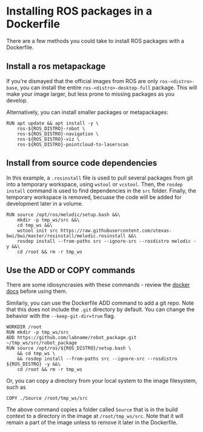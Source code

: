 # Installing ROS packages in a Dockerfile

There are a few methods you could take to install ROS packages with a Dockerfile.

## Install a ros metapackage

If you're dismayed that the official images from ROS are only `ros-<distro>-base`, you can install the entire `ros-<distro>-desktop-full` package.  This will make your image larger, but less prone to missing packages as you develop.

Alternatively, you can install smaller packages or metapackages:
```
RUN apt update && apt install -y \
    ros-${ROS_DISTRO}-robot \
    ros-${ROS_DISTRO}-navigation \
    ros-${ROS_DISTRO}-viz \
    ros-${ROS_DISTRO}-pointcloud-to-laserscan
```

## Install from source code dependencies

In this example, a `.rosinstall` file is used to pull several packages from git into a temporary workspace, using `wstool` or `vcstool`.  Then, the `rosdep install` command is used to find dependencies in the `src` folder.  Finally, the temporary workspace is removed, becuase the code will be added for development later in a volume.

```
RUN source /opt/ros/melodic/setup.bash &&\
    mkdir -p tmp_ws/src &&\
    cd tmp_ws &&\
    wstool init src https://raw.githubusercontent.com/utexas-bwi/bwi/master/rosinstall/melodic.rosinstall &&\
    rosdep install --from-paths src --ignore-src --rosdistro melodic -y &&\
    cd /root && rm -r tmp_ws
```

## Use the ADD or COPY commands

There are some idiosyncrasies with these commands - review the [docker docs](https://docs.docker.com/engine/reference/builder/#add) before using them.

Similarly, you can use the Dockerfile ADD command to add a git repo.  Note that this does not include the `.git` directory by default.  You can change the behavior with the `--keep-git-dir=true` flag.

```
WORKDIR /root
RUN mkdir -p tmp_ws/src
ADD https://github.com/labname/robot_package.git ~/tmp_ws/src/robot_package
RUN source /opt/ros/${ROS_DISTRO}/setup.bash \
    && cd tmp_ws \
    && rosdep install --from-paths src --ignore-src --rosdistro ${ROS_DISTRO} -y &&\
    cd /root && rm -r tmp_ws
```

Or, you can copy a directory from your local system to the image filesystem, such as
```
COPY ./Source /root/tmp_ws/src
```
The above command copies a folder called `Source` that is in the build context to a directory in the image at `/root/tmp_ws/src`.  Note that it will remain a part of the image unless to remove it later in the Dockerfile.
